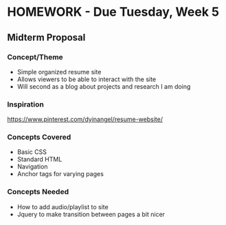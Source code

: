 # HOMEWORK - Due Tuesday, Week 5

## Midterm Proposal

### Concept/Theme

* Simple organized resume site
* Allows viewers to be able to interact with the site
* Will second as a blog about projects and research I am doing

### Inspiration

https://www.pinterest.com/dyinangel/resume-website/

### Concepts Covered

* Basic CSS
* Standard HTML
 * Navigation
 * Anchor tags for varying pages

### Concepts Needed

* How to add audio/playlist to site
* Jquery to make transition between pages a bit nicer